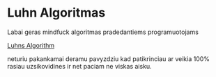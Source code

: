 # Luhn Algoritmas
Labai geras mindfuck algoritmas pradedantiems programuotojams
    
[Luhns Algorithm](https://en.wikipedia.org/wiki/Luhn_algorithm)
    
neturiu pakankamai deramu pavyzdziu kad patikrinciau ar veikia 100%
rasiau uzsikovidines ir net paciam ne viskas aisku.
    
